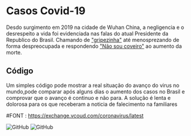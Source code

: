 
# Casos Covid-19 

Desdo  surgimento em 2019 na cidade de Wuhan China, a negligencia e o desrespeito a vida foi evidenciada nas falas do atual Presidente da Republico do Brasil.
Chamando de ["gripezinha"](https://www.bbc.com/portuguese/brasil-55107536) até menosprezando de forma despreocupada e respondendo ["Não sou coveiro"](https://g1.globo.com/politica/noticia/2020/04/20/nao-sou-coveiro-ta-diz-bolsonaro-ao-responder-sobre-mortos-por-coronavirus.ghtml) ao aumento da morte.



## Código
Um simples código pode mostrar a real situação do avanço do virus no mundo,pode  comparar após alguns dias o aumento dos casos no Brasil e comprovar que o avanço é continuo e não para.
A solução é lenta e dolorosa  para os que receberam a noticia de  falecimento na familiares

  


#FONT : https://exchange.vcoud.com/coronavirus/latest



![GitHub](https://img.shields.io/badge/python-v3.9.5-blue) ![GitHub](https://img.shields.io/badge/licence-GPL%203.0-GREE) 
